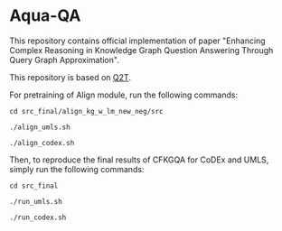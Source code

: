 Aqua-QA
=============
This repository contains official implementation of paper "Enhancing Complex Reasoning in Knowledge Graph Question Answering Through Query Graph Approximation".

This repository is based on [Q2T](https://github.com/YaooXu/Q2T). 

For pretraining of Align module, run the following commands:

    cd src_final/align_kg_w_lm_new_neg/src

    ./align_umls.sh

    ./align_codex.sh
Then, to reproduce the final results of CFKGQA for CoDEx and UMLS, simply run the following commands:

    cd src_final

    ./run_umls.sh

    ./run_codex.sh
